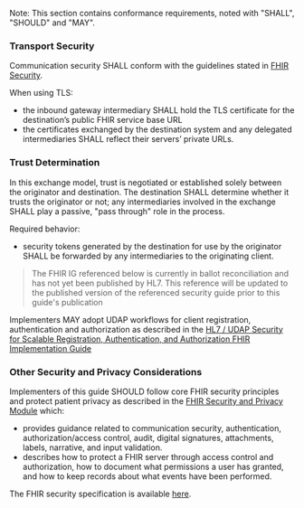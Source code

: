 Note: This section contains conformance requirements, noted with "SHALL", "SHOULD" and "MAY".
<p></p>

### Transport Security

Communication security SHALL conform with the guidelines stated in [FHIR Security](https://www.hl7.org/fhir/security.html).

When using TLS:
- the inbound gateway intermediary SHALL hold the TLS certificate for the destination’s public FHIR service base URL
- the certificates exchanged by the destination system and any delegated intermediaries SHALL reflect their servers’ private URLs.


<p></p>

### Trust Determination

In this exchange model, trust is negotiated or established solely between the originator and destination. The destination SHALL determine whether it trusts the originator or not; any intermediaries involved in the exchange SHALL play a passive, "pass through" role in the process.

Required behavior:

- security tokens generated by the destination for use by the originator SHALL be forwarded by any intermediaries to the originating client.

<blockquote class="note-to-balloters">
<p>
The FHIR IG referenced below is currently in ballot reconciliation and has not yet been published by HL7. This reference will be updated to the published version of the referenced security guide prior to this guide's publication</p>
</blockquote>

Implementers MAY adopt UDAP workflows for client registration, authentication and authorization as described in the [HL7 / UDAP Security for Scalable Registration, Authentication, and Authorization FHIR Implementation Guide](http://hl7.org/fhir/us/udap-security/2021Sep/) 

<p></p>

### Other Security and Privacy Considerations

Implementers of this guide SHOULD follow core FHIR security principles and protect patient privacy as described in the [FHIR Security and Privacy Module](https://www.hl7.org/fhir/secpriv-module.html) which:
  -  provides guidance related to communication security, authentication, authorization/access control, audit, digital signatures, attachments, labels, narrative, and input validation. 
  -  describes how to protect a FHIR server through access control and authorization, how to document what permissions a user has granted, and how to keep records about what events have been performed.

The FHIR security specification is available [here](https://www.hl7.org/fhir/security.html).

<br><br>



